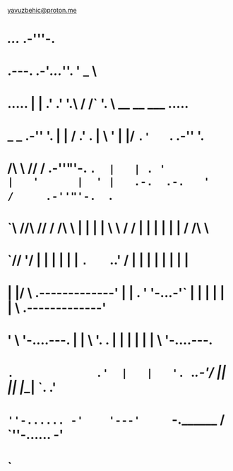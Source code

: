 yavuzbehic@proton.me
#                                                    _..._         .-'''-.                                            
#                                       .---.     .-'_..._''.     '   _    \                                          
#                        __.....__      |   |   .' .'      '.\  /   /` '.   \   __  __   ___           __.....__      
#         _     _    .-''         '.    |   |  / .'            .   |     \  '  |  |/  `.'   `.     .-''         '.    
#   /\    \\   //   /     .-''"'-.  `.  |   | . '              |   '      |  ' |   .-.  .-.   '   /     .-''"'-.  `.  
#   `\\  //\\ //   /     /________\   \ |   | | |              \    \     / /  |  |  |  |  |  |  /     /________\   \ 
#     \`//  \'/    |                  | |   | | |               `.   ` ..' /   |  |  |  |  |  |  |                  | 
#      \|   |/     \    .-------------' |   | . '                  '-...-'`    |  |  |  |  |  |  \    .-------------' 
#       '           \    '-.____...---. |   |  \ '.          .                 |  |  |  |  |  |   \    '-.____...---. 
#                    `.             .'  |   |   '. `._____.-'/                 |__|  |__|  |__|    `.             .'  
#                      `''-...... -'    '---'     `-.______ /                                        `''-...... -'    
#                                                          `                                                          
#                                                                                                                     
